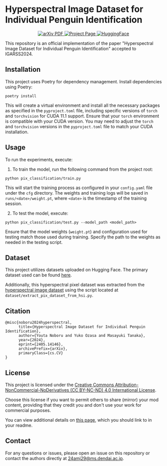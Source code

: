 # Hyperspectral Image Dataset for Individual Penguin Identification
  <p align="center">
    <a href='https://arxiv.org/abs/2405.14146'>
      <img src='https://img.shields.io/badge/arXiv-2405.14146-b31b1b.svg' alt='arXiv PDF'>
    </a>
    <a href='https://033labcodes.github.io/igrass24_penguin/'>
      <img src='https://img.shields.io/badge/Project-Page-blue?style=flat&logo=webpack' alt='Project Page'>
    </a>
    <a href='https://huggingface.co/datasets/dekkaiinu/hyper_penguin_pix'>
      <img src='https://img.shields.io/badge/%F0%9F%A4%97%20Hugging%20Face-Dataset-blue' alt='HuggingFace'>
    </a>
  </p>

This repository is an official implementation of the paper "Hyperspectral Image Dataset for Individual Penguin Identification" accepted to IGARSS2024.

## Installation

This project uses Poetry for dependency management. Install dependencies using Poetry:

```
poetry install
```
This will create a virtual environment and install all the necessary packages as specified in the `pyproject.toml` file, including specific versions of `torch` and `torchvision` for CUDA 11.1 support. 
Ensure that your `torch` environment is compatible with your CUDA version. 
You may need to adjust the `torch` and `torchvision` versions in the `pyproject.toml` file to match your CUDA installation.

## Usage

To run the experiments, execute:
1. To train the model, run the following command from the project root:
```
python pix_classification/train.py
```
This will start the training process as configured in your `config.yaml` file under the `cfg` directory. 
The weights and training logs will be saved in `runs/<date>/weight.pt`, where `<date>` is the timestamp of the training session.

2. To test the model, execute:
```
python pix_classification/test.py --model_path <model_path>
```
Ensure that the model weights (`weight.pt`) and configuration used for testing match those used during training. 
Specify the path to the weights as needed in the testing script.

## Dataset

This project utilizes datasets uploaded on Hugging Face. The primary dataset used can be found [here](https://huggingface.co/datasets/dekkaiinu/hyper_penguin_pix).

Additionally, this hyperspectral pixel dataset was extracted from the [hyperspectral image dataset](https://huggingface.co/datasets/dekkaiinu/hyper_penguin) using the script located at `dataset/extract_pix_dataset_from_hsi.py`.

## Citation

```
@misc{noboru2024hyperspectral,
      title={Hyperspectral Image Dataset for Individual Penguin Identification}, 
      author={Youta Noboru and Yuko Ozasa and Masayuki Tanaka},
      year={2024},
      eprint={2405.14146},
      archivePrefix={arXiv},
      primaryClass={cs.CV}
}
```

## License

This project is licensed under the [Creative Commons Attribution-NonCommercial-NoDerivatives (CC BY-NC-ND) 4.0 International License](./LICENSE-CC-BY-NC-ND-4.0.md).

Choose this license if you want to permit others to share (mirror) your mod content, providing that they credit you and don't use your work for commercial purposes.

You can view additional details on [this page](https://creativecommons.org/licenses/by-nc-nd/4.0/), which you should link to in your readme.

## Contact

For any questions or issues, please open an issue on this repository or contact the authors directly at [24amj29@ms.dendai.ac.jp](mailto:24amj29@ms.dendai.ac.jp).